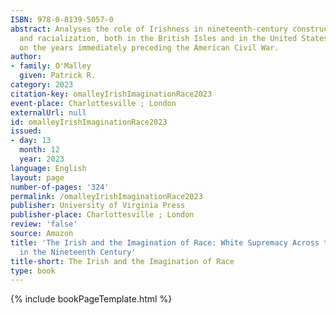 ```yaml
---
ISBN: 978-0-8139-5057-0
abstract: Analyses the role of Irishness in nineteenth-century constructions of race
  and racialization, both in the British Isles and in the United States, focusing
  on the years immediately preceding the American Civil War.
author:
- family: O'Malley
  given: Patrick R.
category: 2023
citation-key: omalleyIrishImaginationRace2023
event-place: Charlottesville ; London
externalUrl: null
id: omalleyIrishImaginationRace2023
issued:
- day: 13
  month: 12
  year: 2023
language: English
layout: page
number-of-pages: '324'
permalink: /omalleyIrishImaginationRace2023
publisher: University of Virginia Press
publisher-place: Charlottesville ; London
review: 'false'
source: Amazon
title: 'The Irish and the Imagination of Race: White Supremacy Across the Atlantic
  in the Nineteenth Century'
title-short: The Irish and the Imagination of Race
type: book
---
```

{% include bookPageTemplate.html %}